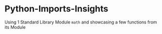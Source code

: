 # Python-Imports-Insights
Using 1 Standard Library Module `math` and showcasing a few functions from its Module
